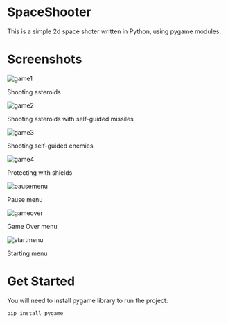 # SpaceShooter
This is a simple 2d space shoter written in Python, using pygame modules.  

# Screenshots

![game1](https://user-images.githubusercontent.com/30277772/40284672-af23ef28-5c47-11e8-8f6d-250a3f0812e4.png)

Shooting asteroids

![game2](https://user-images.githubusercontent.com/30277772/40284673-af40bcb6-5c47-11e8-8495-ec90ae27d927.png)

Shooting asteroids with self-guided missiles

![game3](https://user-images.githubusercontent.com/30277772/40284674-af5bbcc8-5c47-11e8-8eed-58fae80ea34e.png)

Shooting self-guided enemies

![game4](https://user-images.githubusercontent.com/30277772/40284675-af7377b4-5c47-11e8-8fc1-b7622dfee5a1.png)

Protecting with shields

![pausemenu](https://user-images.githubusercontent.com/30277772/40284677-afb63aa4-5c47-11e8-8826-d6abc85296d9.png)

Pause menu

![gameover](https://user-images.githubusercontent.com/30277772/40284676-af9a4bc8-5c47-11e8-9035-7a6d2fac69f8.png)

Game Over menu

![startmenu](https://user-images.githubusercontent.com/30277772/40284678-afcf9abc-5c47-11e8-85d4-cf3a5dec2679.png)

Starting menu

# Get Started
You will need to install pygame library to run the project:

    pip install pygame
    

